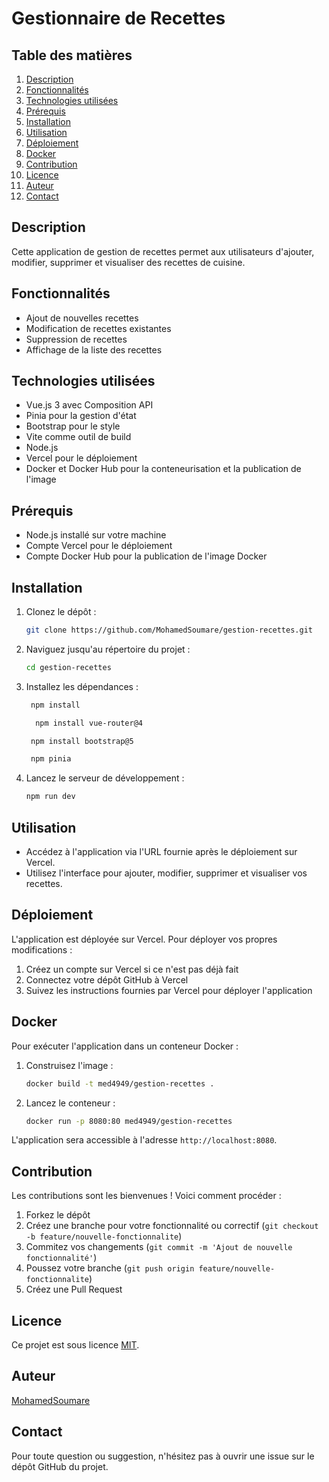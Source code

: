 # Gestionnaire de Recettes

## Table des matières
1. [Description](#description)
2. [Fonctionnalités](#fonctionnalités)
3. [Technologies utilisées](#technologies-utilisées)
4. [Prérequis](#prérequis)
5. [Installation](#installation)
6. [Utilisation](#utilisation)
7. [Déploiement](#déploiement)
8. [Docker](#docker)
9. [Contribution](#contribution)
10. [Licence](#licence)
11. [Auteur](#auteur)
12. [Contact](#contact)




## Description

Cette application de gestion de recettes permet aux utilisateurs d'ajouter, modifier, supprimer et visualiser des recettes de cuisine.

## Fonctionnalités

- Ajout de nouvelles recettes
- Modification de recettes existantes
- Suppression de recettes
- Affichage de la liste des recettes

## Technologies utilisées

- Vue.js 3 avec Composition API
- Pinia pour la gestion d'état
- Bootstrap pour le style
- Vite comme outil de build
- Node.js
- Vercel pour le déploiement
- Docker et Docker Hub pour la conteneurisation et la publication de l'image

## Prérequis

- Node.js installé sur votre machine
- Compte Vercel pour le déploiement
- Compte Docker Hub pour la publication de l'image Docker



## Installation

1. Clonez le dépôt :
   ```bash
   git clone https://github.com/MohamedSoumare/gestion-recettes.git
   ```

2. Naviguez jusqu'au répertoire du projet :
   ```bash
   cd gestion-recettes
   ```
3. Installez les dépendances :

   ```bash
    npm install            
   ```
   
   ```bash
     npm install vue-router@4              
   ```
   
   ```bash
    npm install bootstrap@5                 
   ```

   ```bash
    npm pinia                 
   ```

4. Lancez le serveur de développement :
   ```bash
   npm run dev
   ```

## Utilisation

- Accédez à l'application via l'URL fournie après le déploiement sur Vercel.
- Utilisez l'interface pour ajouter, modifier, supprimer et visualiser vos recettes.


## Déploiement

L'application est déployée sur Vercel. Pour déployer vos propres modifications :

1. Créez un compte sur Vercel si ce n'est pas déjà fait
2. Connectez votre dépôt GitHub à Vercel
3. Suivez les instructions fournies par Vercel pour déployer l'application

## Docker

Pour exécuter l'application dans un conteneur Docker :

1. Construisez l'image :
   ```bash
   docker build -t med4949/gestion-recettes .
   ```

2. Lancez le conteneur :
   ```bash
   docker run -p 8080:80 med4949/gestion-recettes
   ```

L'application sera accessible à l'adresse `http://localhost:8080`.

## Contribution

Les contributions sont les bienvenues ! Voici comment procéder :

1. Forkez le dépôt
2. Créez une branche pour votre fonctionnalité ou correctif (`git checkout -b feature/nouvelle-fonctionnalite`)
3. Commitez vos changements (`git commit -m 'Ajout de nouvelle fonctionnalité'`)
4. Poussez votre branche (`git push origin feature/nouvelle-fonctionnalite`)
5. Créez une Pull Request

## Licence

Ce projet est sous licence [MIT](https://choosealicense.com/licenses/mit/).

## Auteur

[MohamedSoumare](https://github.com/MohamedSoumare)

## Contact

Pour toute question ou suggestion, n'hésitez pas à ouvrir une issue sur le dépôt GitHub du projet.
